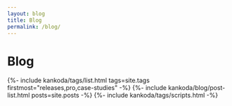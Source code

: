 ```yaml
---
layout: blog
title: Blog
permalink: /blog/
---
```


<h1>Blog</h1>

<div class="blog">
    {%- include kankoda/tags/list.html tags=site.tags firstmost="releases,pro,case-studies" -%}
    {%- include kankoda/blog/post-list.html posts=site.posts -%}
    {%- include kankoda/tags/scripts.html -%}
</div>